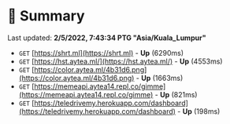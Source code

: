 # 📖 Summary
Last updated: **2/5/2022, 7:43:34 PTG "Asia/Kuala_Lumpur"**

- `GET` [https://shrt.ml](https://shrt.ml) - **Up** (6290ms)
- `GET` [https://hst.aytea.ml/](https://hst.aytea.ml/) - **Up** (4553ms)
- `GET` [https://color.aytea.ml/4b31d6.png](https://color.aytea.ml/4b31d6.png) - **Up** (1663ms)
- `GET` [https://memeapi.aytea14.repl.co/gimme](https://memeapi.aytea14.repl.co/gimme) - **Up** (821ms)
- `GET` [https://teledrivemy.herokuapp.com/dashboard](https://teledrivemy.herokuapp.com/dashboard) - **Up** (198ms)
